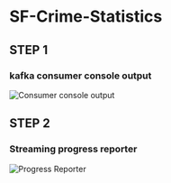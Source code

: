 # SF-Crime-Statistics

## **STEP 1**
### kafka consumer console output
![Consumer console output](https://github.com/san089/SF-Crime-Statistics/blob/master/kafka-console-consumer-output.PNG)  
	      
  

## **STEP 2**
### Streaming progress reporter
![Progress Reporter](https://github.com/san089/SF-Crime-Statistics/blob/master/spark-streaming-progress-report.PNG)
